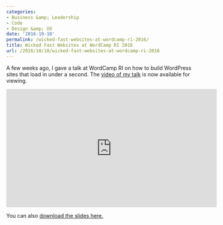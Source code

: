 ```yaml
---
categories:
- Business &amp; Leadership
- Code
- Design &amp; UX
date: '2016-10-10'
permalink: /wicked-fast-websites-at-wordcamp-ri-2016/
title: Wicked Fast Websites at WordCamp RI 2016
url: /2016/10/10/wicked-fast-websites-at-wordcamp-ri-2016
---
```


A few weeks ago, I gave a talk at WordCamp RI on how to build WordPress sites that load in under a second. The [video of my talk](http://wordpress.tv/2016/10/07/chris-ferdinandi-wicked-fast-wordpress/) is now available for viewing.

<iframe width="560" height="315" src="https://videopress.com/embed/bpEpxTgN" frameborder="0" allowfullscreen></iframe>

You can also [download the slides here.](https://speakerdeck.com/cferdinandi/wicked-fast-websites-wordcamp-ri-2016)